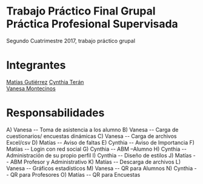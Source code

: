 # Trabajo Práctico Final Grupal Práctica Profesional Supervisada
Segundo Cuatrimestre 2017, trabajo práctico grupal

# Integrantes
<a href="https://github.com/Mategas">Matías Gutiérrez</a>
<a href="https://github.com/cynter">Cynthia Terán</a>  
<a href="https://github.com/vanesamontecinos">Vanesa Montecinos</a>  

# Responsabilidades

A) Vanesa -- Toma de asistencia a los alumno
B) Vanesa -- Carga de cuestionarios/ encuestas  dinámicas
C) Vanesa -- Carga de archivos Excel/csv
D) Matías -- Aviso de faltas
E) Cynthia -- Aviso de Importancia
F) Matías -- Login con red social
G) Cynthia -- ABM –Alumno
H) Cynthia -- Administración de su propio perfil
I) Cynthia -- Diseño de estilos
J) Matías -- ABM Profesor y Administrativo
K) Matías -- Descarga de archivos
L) Vanesa -- Gráficos estadísticos
M) Vanesa -- QR para Alumnos
N) Cynthia -- QR para Profesores
O) Matías -- QR para Encuestas
